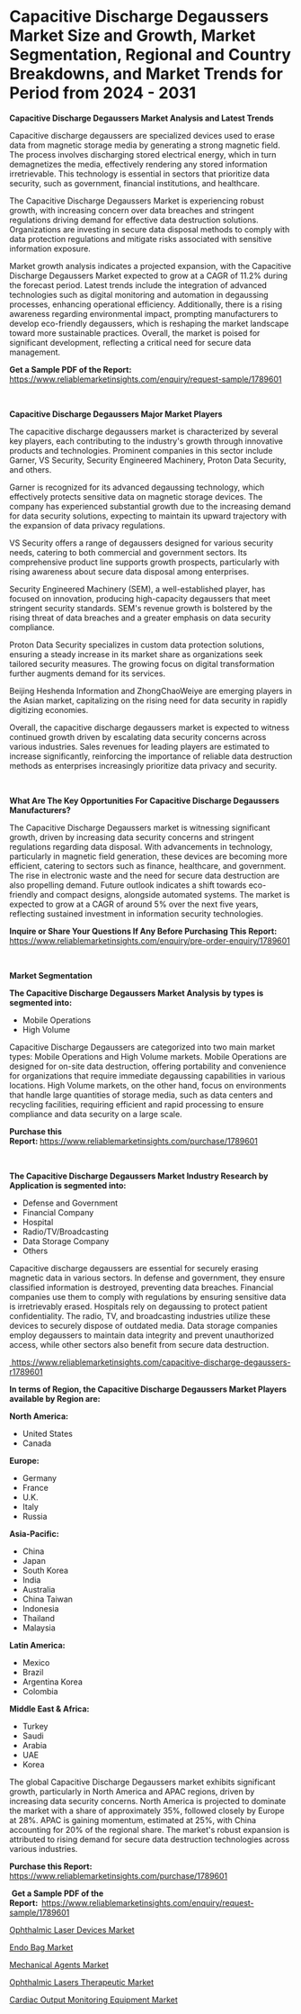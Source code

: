 <p><h1>Capacitive Discharge Degaussers Market Size and Growth, Market Segmentation, Regional and Country Breakdowns, and Market Trends for Period from 2024 -  2031</h1></p><p><strong>Capacitive Discharge Degaussers Market Analysis and Latest Trends</strong></p>
<p><p>Capacitive discharge degaussers are specialized devices used to erase data from magnetic storage media by generating a strong magnetic field. The process involves discharging stored electrical energy, which in turn demagnetizes the media, effectively rendering any stored information irretrievable. This technology is essential in sectors that prioritize data security, such as government, financial institutions, and healthcare.</p><p>The Capacitive Discharge Degaussers Market is experiencing robust growth, with increasing concern over data breaches and stringent regulations driving demand for effective data destruction solutions. Organizations are investing in secure data disposal methods to comply with data protection regulations and mitigate risks associated with sensitive information exposure.</p><p>Market growth analysis indicates a projected expansion, with the Capacitive Discharge Degaussers Market expected to grow at a CAGR of 11.2% during the forecast period. Latest trends include the integration of advanced technologies such as digital monitoring and automation in degaussing processes, enhancing operational efficiency. Additionally, there is a rising awareness regarding environmental impact, prompting manufacturers to develop eco-friendly degaussers, which is reshaping the market landscape toward more sustainable practices. Overall, the market is poised for significant development, reflecting a critical need for secure data management.</p></p>
<p><strong>Get a Sample PDF of the Report:&nbsp;</strong> <a href="https://www.reliablemarketinsights.com/enquiry/request-sample/1789601?utm_campaign=1393&utm_medium=2&utm_source=Github&utm_content=ia&utm_term=13102024&utm_id=capacitive-discharge-degaussers">https://www.reliablemarketinsights.com/enquiry/request-sample/1789601</a></p>
<p>&nbsp;</p>
<p><strong>Capacitive Discharge Degaussers Major Market Players</strong></p>
<p><p>The capacitive discharge degaussers market is characterized by several key players, each contributing to the industry's growth through innovative products and technologies. Prominent companies in this sector include Garner, VS Security, Security Engineered Machinery, Proton Data Security, and others. </p><p>Garner is recognized for its advanced degaussing technology, which effectively protects sensitive data on magnetic storage devices. The company has experienced substantial growth due to the increasing demand for data security solutions, expecting to maintain its upward trajectory with the expansion of data privacy regulations.</p><p>VS Security offers a range of degaussers designed for various security needs, catering to both commercial and government sectors. Its comprehensive product line supports growth prospects, particularly with rising awareness about secure data disposal among enterprises.</p><p>Security Engineered Machinery (SEM), a well-established player, has focused on innovation, producing high-capacity degaussers that meet stringent security standards. SEM's revenue growth is bolstered by the rising threat of data breaches and a greater emphasis on data security compliance.</p><p>Proton Data Security specializes in custom data protection solutions, ensuring a steady increase in its market share as organizations seek tailored security measures. The growing focus on digital transformation further augments demand for its services.</p><p>Beijing Heshenda Information and ZhongChaoWeiye are emerging players in the Asian market, capitalizing on the rising need for data security in rapidly digitizing economies. </p><p>Overall, the capacitive discharge degaussers market is expected to witness continued growth driven by escalating data security concerns across various industries. Sales revenues for leading players are estimated to increase significantly, reinforcing the importance of reliable data destruction methods as enterprises increasingly prioritize data privacy and security.</p></p>
<p>&nbsp;</p>
<p><strong>What Are The Key Opportunities For Capacitive Discharge Degaussers Manufacturers?</strong></p>
<p><p>The Capacitive Discharge Degaussers market is witnessing significant growth, driven by increasing data security concerns and stringent regulations regarding data disposal. With advancements in technology, particularly in magnetic field generation, these devices are becoming more efficient, catering to sectors such as finance, healthcare, and government. The rise in electronic waste and the need for secure data destruction are also propelling demand. Future outlook indicates a shift towards eco-friendly and compact designs, alongside automated systems. The market is expected to grow at a CAGR of around 5% over the next five years, reflecting sustained investment in information security technologies.</p></p>
<p><strong>Inquire or Share Your Questions If Any Before Purchasing This Report:</strong> <a href="https://www.reliablemarketinsights.com/enquiry/pre-order-enquiry/1789601?utm_campaign=1393&utm_medium=2&utm_source=Github&utm_content=ia&utm_term=13102024&utm_id=capacitive-discharge-degaussers">https://www.reliablemarketinsights.com/enquiry/pre-order-enquiry/1789601</a></p>
<p>&nbsp;</p>
<p><strong>Market Segmentation</strong></p>
<p><strong>The Capacitive Discharge Degaussers Market Analysis by types is segmented into:</strong></p>
<p><ul><li>Mobile Operations</li><li>High Volume</li></ul></p>
<p><p>Capacitive Discharge Degaussers are categorized into two main market types: Mobile Operations and High Volume markets. Mobile Operations are designed for on-site data destruction, offering portability and convenience for organizations that require immediate degaussing capabilities in various locations. High Volume markets, on the other hand, focus on environments that handle large quantities of storage media, such as data centers and recycling facilities, requiring efficient and rapid processing to ensure compliance and data security on a large scale.</p></p>
<p><strong>Purchase this Report:&nbsp;</strong><a href="https://www.reliablemarketinsights.com/purchase/1789601?utm_campaign=1393&utm_medium=2&utm_source=Github&utm_content=ia&utm_term=13102024&utm_id=capacitive-discharge-degaussers">https://www.reliablemarketinsights.com/purchase/1789601</a></p>
<p>&nbsp;</p>
<p><strong>The Capacitive Discharge Degaussers Market Industry Research by Application is segmented into:</strong></p>
<p><ul><li>Defense and Government</li><li>Financial Company</li><li>Hospital</li><li>Radio/TV/Broadcasting</li><li>Data Storage Company</li><li>Others</li></ul></p>
<p><p>Capacitive discharge degaussers are essential for securely erasing magnetic data in various sectors. In defense and government, they ensure classified information is destroyed, preventing data breaches. Financial companies use them to comply with regulations by ensuring sensitive data is irretrievably erased. Hospitals rely on degaussing to protect patient confidentiality. The radio, TV, and broadcasting industries utilize these devices to securely dispose of outdated media. Data storage companies employ degaussers to maintain data integrity and prevent unauthorized access, while other sectors also benefit from secure data destruction.</p></p>
<p><a href="https://www.reliablemarketinsights.com/capacitive-discharge-degaussers-r1789601?utm_campaign=1393&utm_medium=2&utm_source=Github&utm_content=ia&utm_term=13102024&utm_id=capacitive-discharge-degaussers">&nbsp;https://www.reliablemarketinsights.com/capacitive-discharge-degaussers-r1789601</a></p>
<p><strong>In terms of Region, the Capacitive Discharge Degaussers Market Players available by Region are:</strong></p>
<p>
    <p> <strong> North America: </strong>
        <ul>
            <li>United States</li>
            <li>Canada</li>
        </ul>
        </p> 
    <p> <strong> Europe: </strong>
        <ul>
            <li>Germany</li>
            <li>France</li>
            <li>U.K.</li>
            <li>Italy</li>
            <li>Russia</li>
        </ul>
        </p> 
    <p> <strong> Asia-Pacific: </strong>
        <ul>
            <li>China</li>
            <li>Japan</li>
            <li>South Korea</li>
            <li>India</li>
            <li>Australia</li>
            <li>China Taiwan</li>
            <li>Indonesia</li>
            <li>Thailand</li>
            <li>Malaysia</li>
        </ul>
        </p> 
    <p> <strong> Latin America: </strong>
        <ul>
            <li>Mexico</li>
            <li>Brazil</li>
            <li>Argentina Korea</li>
            <li>Colombia</li>
        </ul>
        </p> 
    <p> <strong> Middle East & Africa: </strong>
        <ul>
            <li>Turkey</li>
            <li>Saudi</li>
            <li>Arabia</li>
            <li>UAE</li>
            <li>Korea</li>
        </ul>
    </p>
    </p>
<p><p>The global Capacitive Discharge Degaussers market exhibits significant growth, particularly in North America and APAC regions, driven by increasing data security concerns. North America is projected to dominate the market with a share of approximately 35%, followed closely by Europe at 28%. APAC is gaining momentum, estimated at 25%, with China accounting for 20% of the regional share. The market's robust expansion is attributed to rising demand for secure data destruction technologies across various industries.</p></p>
<p><strong>Purchase this Report: </strong><a href="https://www.reliablemarketinsights.com/purchase/1789601?utm_campaign=1393&utm_medium=2&utm_source=Github&utm_content=ia&utm_term=13102024&utm_id=capacitive-discharge-degaussers">https://www.reliablemarketinsights.com/purchase/1789601</a></p>
<p>&nbsp;<strong>Get a Sample PDF of the Report:&nbsp;&nbsp;</strong><a href="https://www.reliablemarketinsights.com/enquiry/request-sample/1789601?utm_campaign=1393&utm_medium=2&utm_source=Github&utm_content=ia&utm_term=13102024&utm_id=capacitive-discharge-degaussers">https://www.reliablemarketinsights.com/enquiry/request-sample/1789601</a></p>
<p><strong></strong></p>
<p><p><a href="https://www.linkedin.com/pulse/global-perspectives-ophthalmic-laser-devices-market-trends-ktgqe?utm_campaign=1393&utm_medium=2&utm_source=Github&utm_content=ia&utm_term=13102024&utm_id=capacitive-discharge-degaussers">Ophthalmic Laser Devices Market</a></p><p><a href="https://www.linkedin.com/pulse/endo-bag-market-outlook-share-analysis-growth-trends-forecasts-xhtve?utm_campaign=1393&utm_medium=2&utm_source=Github&utm_content=ia&utm_term=13102024&utm_id=capacitive-discharge-degaussers">Endo Bag Market</a></p><p><a href="https://www.linkedin.com/pulse/mechanical-agents-market-trends-analysis-opportunities-18awe?utm_campaign=1393&utm_medium=2&utm_source=Github&utm_content=ia&utm_term=13102024&utm_id=capacitive-discharge-degaussers">Mechanical Agents Market</a></p><p><a href="https://www.linkedin.com/pulse/ophthalmic-lasers-therapeutic-market-research-report-includes-dg6ae?utm_campaign=1393&utm_medium=2&utm_source=Github&utm_content=ia&utm_term=13102024&utm_id=capacitive-discharge-degaussers">Ophthalmic Lasers Therapeutic Market</a></p><p><a href="https://www.linkedin.com/pulse/global-perspectives-cardiac-output-monitoring-equipment-yd4le?utm_campaign=1393&utm_medium=2&utm_source=Github&utm_content=ia&utm_term=13102024&utm_id=capacitive-discharge-degaussers">Cardiac Output Monitoring Equipment Market</a></p></p>